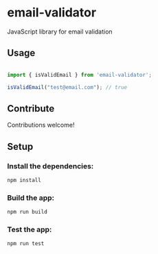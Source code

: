 # email-validator
JavaScript library for email validation

## Usage

```typescript

import { isValidEmail } from 'email-validator';

isValidEmail("test@email.com"); // true


```

## Contribute

Contributions welcome!

## Setup

### Install the dependencies:

```bash
npm install
```

### Build the app:

```bash
npm run build
```

### Test the app:

```bash
npm run test
```
